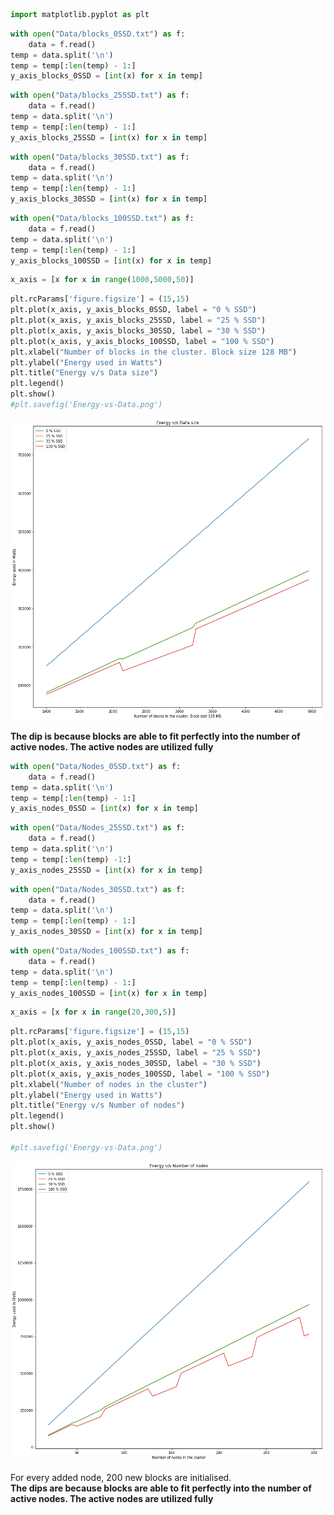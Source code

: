 ```python
import matplotlib.pyplot as plt
```


```python
with open("Data/blocks_0SSD.txt") as f:
    data = f.read()
temp = data.split('\n')
temp = temp[:len(temp) - 1:]
y_axis_blocks_0SSD = [int(x) for x in temp]
```


```python
with open("Data/blocks_25SSD.txt") as f:
    data = f.read()
temp = data.split('\n')
temp = temp[:len(temp) - 1:]
y_axis_blocks_25SSD = [int(x) for x in temp]
```


```python
with open("Data/blocks_30SSD.txt") as f:
    data = f.read()
temp = data.split('\n')
temp = temp[:len(temp) - 1:]
y_axis_blocks_30SSD = [int(x) for x in temp]
```


```python
with open("Data/blocks_100SSD.txt") as f:
    data = f.read()
temp = data.split('\n')
temp = temp[:len(temp) - 1:]
y_axis_blocks_100SSD = [int(x) for x in temp]
```


```python
x_axis = [x for x in range(1000,5000,50)]
```


```python
plt.rcParams['figure.figsize'] = (15,15)
plt.plot(x_axis, y_axis_blocks_0SSD, label = "0 % SSD")
plt.plot(x_axis, y_axis_blocks_25SSD, label = "25 % SSD")
plt.plot(x_axis, y_axis_blocks_30SSD, label = "30 % SSD")
plt.plot(x_axis, y_axis_blocks_100SSD, label = "100 % SSD")
plt.xlabel("Number of blocks in the cluster. Block size 128 MB")
plt.ylabel("Energy used in Watts")
plt.title("Energy v/s Data size")
plt.legend()
plt.show()
#plt.savefig('Energy-vs-Data.png')
```


![png](output_6_0.png)


**The dip is because blocks are able to fit perfectly into the number of active nodes. The active nodes are utilized fully**


```python
with open("Data/Nodes_0SSD.txt") as f:
    data = f.read()
temp = data.split('\n')
temp = temp[:len(temp) - 1:]
y_axis_nodes_0SSD = [int(x) for x in temp]
```


```python
with open("Data/Nodes_25SSD.txt") as f:
    data = f.read()
temp = data.split('\n')
temp = temp[:len(temp) -1:]
y_axis_nodes_25SSD = [int(x) for x in temp]
```


```python
with open("Data/Nodes_30SSD.txt") as f:
    data = f.read()
temp = data.split('\n')
temp = temp[:len(temp) - 1:]
y_axis_nodes_30SSD = [int(x) for x in temp]
```


```python
with open("Data/Nodes_100SSD.txt") as f:
    data = f.read()
temp = data.split('\n')
temp = temp[:len(temp) - 1:]
y_axis_nodes_100SSD = [int(x) for x in temp]
```


```python
x_axis = [x for x in range(20,300,5)]
```


```python
plt.rcParams['figure.figsize'] = (15,15)
plt.plot(x_axis, y_axis_nodes_0SSD, label = "0 % SSD")
plt.plot(x_axis, y_axis_nodes_25SSD, label = "25 % SSD")
plt.plot(x_axis, y_axis_nodes_30SSD, label = "30 % SSD")
plt.plot(x_axis, y_axis_nodes_100SSD, label = "100 % SSD")
plt.xlabel("Number of nodes in the cluster")
plt.ylabel("Energy used in Watts")
plt.title("Energy v/s Number of nodes")
plt.legend()
plt.show()

#plt.savefig('Energy-vs-Data.png')
```


![png](output_13_0.png)


For every added node, 200 new blocks are initialised.  
**The dips are because blocks are able to fit perfectly into the number of active nodes. The active nodes are utilized fully**


```python

```
